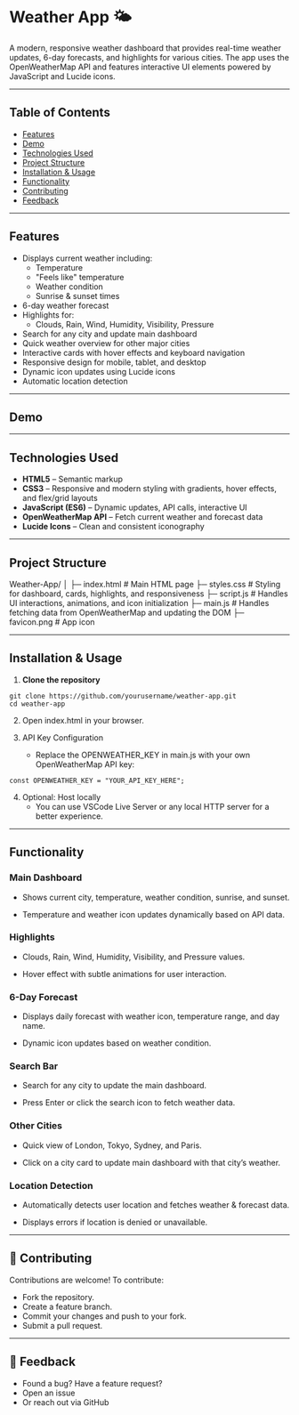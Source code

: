 # Weather App 🌤️

A modern, responsive weather dashboard that provides real-time weather updates, 6-day forecasts, and highlights for various cities. The app uses the OpenWeatherMap API and features interactive UI elements powered by JavaScript and Lucide icons.

---

## Table of Contents

- [Features](#features)
- [Demo](#demo)
- [Technologies Used](#technologies-used)
- [Project Structure](#project-structure)
- [Installation & Usage](#installation--usage)
- [Functionality](#functionality)
- [Contributing](#contributing)
- [Feedback](#feedback)

---

## Features

- Displays current weather including:
  - Temperature
  - "Feels like" temperature
  - Weather condition
  - Sunrise & sunset times
- 6-day weather forecast
- Highlights for:
  - Clouds, Rain, Wind, Humidity, Visibility, Pressure
- Search for any city and update main dashboard
- Quick weather overview for other major cities
- Interactive cards with hover effects and keyboard navigation
- Responsive design for mobile, tablet, and desktop
- Dynamic icon updates using Lucide icons
- Automatic location detection

---

## Demo



---

## Technologies Used

- **HTML5** – Semantic markup
- **CSS3** – Responsive and modern styling with gradients, hover effects, and flex/grid layouts
- **JavaScript (ES6)** – Dynamic updates, API calls, interactive UI
- **OpenWeatherMap API** – Fetch current weather and forecast data
- **Lucide Icons** – Clean and consistent iconography

---

## Project Structure

Weather-App/
│
├─ index.html # Main HTML page
├─ styles.css # Styling for dashboard, cards, highlights, and responsiveness
├─ script.js # Handles UI interactions, animations, and icon initialization
├─ main.js # Handles fetching data from OpenWeatherMap and updating the DOM
├─ favicon.png # App icon

---

## Installation & Usage

1. **Clone the repository**  
```
git clone https://github.com/yourusername/weather-app.git
cd weather-app
```

2. Open index.html in your browser.

3. API Key Configuration
   - Replace the OPENWEATHER_KEY in main.js with your own OpenWeatherMap API key:
```
const OPENWEATHER_KEY = "YOUR_API_KEY_HERE";
```
4. Optional: Host locally
   - You can use VSCode Live Server or any local HTTP server for a better experience.

---

## Functionality
### Main Dashboard

- Shows current city, temperature, weather condition, sunrise, and sunset.

- Temperature and weather icon updates dynamically based on API data.

### Highlights

- Clouds, Rain, Wind, Humidity, Visibility, and Pressure values.

- Hover effect with subtle animations for user interaction.

### 6-Day Forecast

- Displays daily forecast with weather icon, temperature range, and day name.

- Dynamic icon updates based on weather condition.

### Search Bar

- Search for any city to update the main dashboard.

- Press Enter or click the search icon to fetch weather data.

### Other Cities

- Quick view of London, Tokyo, Sydney, and Paris.

- Click on a city card to update main dashboard with that city’s weather.

### Location Detection

- Automatically detects user location and fetches weather & forecast data.
  
- Displays errors if location is denied or unavailable.

---

## 🤝 Contributing
Contributions are welcome! To contribute:

- Fork the repository.
- Create a feature branch.
- Commit your changes and push to your fork.
- Submit a pull request.

---

## 💬 Feedback
- Found a bug? Have a feature request?
- Open an issue
- Or reach out via GitHub

